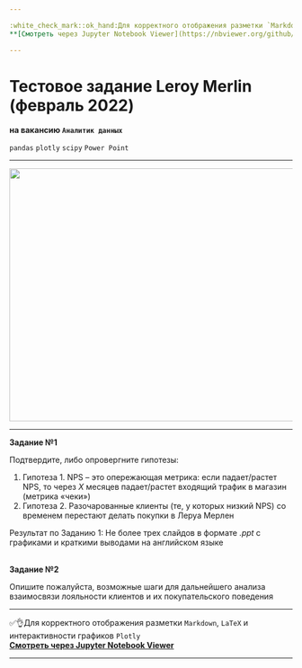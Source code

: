 ```yaml
---

:white_check_mark::ok_hand:Для корректного отображения разметки `Markdown`, `LaTeX` и интерактивности графиков `Plotly` </br>
**[Cмотреть через Jupyter Notebook Viewer](https://nbviewer.org/github/NikitaGirya/Test_LeroyMerlin/blob/main/Test_LeroyMerlin.ipynb)**

---
```


# Тестовое задание Leroy Merlin (февраль 2022)
**на вакансию `Аналитик данных`**

`pandas`  `plotly` `scipy` `Power Point`

---

<p align="center">
  <img src="https://gazeta-n1.ru/upload/iblock/bba/7b7omk44fsdyu8twnh0yri3wuv3rvvkk.jpg" width=700 height=450 />
</p>

---

**Задание №1**

Подтвердите, либо опровергните гипотезы:

1. Гипотеза 1. NPS – это опережающая метрика: если падает/растет NPS, то через *Х* месяцев падает/растет входящий трафик в магазин (метрика «чеки»)
2. Гипотеза 2. Разочарованные клиенты (те, у которых низкий NPS) со временем перестают делать покупки в Леруа Мерлен 

Результат по Заданию 1: Не более трех слайдов в формате *.ppt* с графиками и краткими выводами на английском языке
<br/>
<br/>

**Задание №2**

Опишите пожалуйста, возможные шаги для дальнейшего анализа взаимосвязи лояльности клиентов и их покупательского поведения

---

:white_check_mark::ok_hand:Для корректного отображения разметки `Markdown`, `LaTeX` и интерактивности графиков `Plotly` </br>
**[Cмотреть через Jupyter Notebook Viewer](https://nbviewer.org/github/NikitaGirya/Test_LeroyMerlin/blob/main/Test_LeroyMerlin.ipynb)**

---
